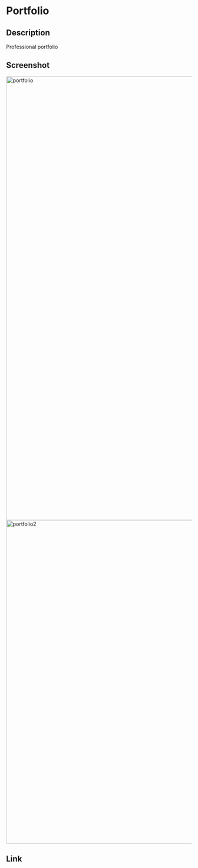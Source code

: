 # Portfolio

## Description

Professional portfolio

## Screenshot
<img width="1203" alt="portfolio" src="https://user-images.githubusercontent.com/117649696/221299565-10d150ca-3671-4fd3-a360-d0f5903e0f93.png">

<img width="877" alt="portfolio2" src="https://user-images.githubusercontent.com/117649696/221299697-6e33b9b7-a793-4860-ad43-3b0b7b4c5624.png">

## Link
